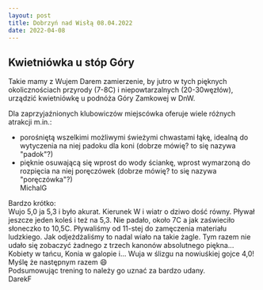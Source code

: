 ```yaml
---
layout: post
title: Dobrzyń nad Wisłą 08.04.2022
date: 2022-04-08
---
```


## Kwietniówka u stóp Góry  

Takie mamy z Wujem Darem zamierzenie, by jutro w tych pięknych
okolicznościach przyrody (7-8C) i niepowtarzalnych (20-30węzłów),
urządzić kwietniówkę u podnóża Góry Zamkowej w DnW.  

Dla zaprzyjaźnionych klubowiczów miejscówka oferuje wiele różnych
atrakcji m.in.:  
* porośniętą wszelkimi możliwymi świeżymi chwastami łąkę, idealną do  
wytyczenia na niej padoku dla koni (dobrze mówię? to się nazywa
"padok"?)  
* pięknie osuwającą się wprost do wody ściankę, wprost wymarzoną do
rozpięcia na niej poręczówek (dobrze mówię? to się nazywa "poręczówka"?)  
MichalG  

Bardzo krótko:  
Wujo 5,0 ja 5,3 i było akurat. Kierunek W i wiatr o dziwo dość równy.
Pływał jeszcze jeden koleś i też na 5,3. Nie padało, około 7C a jak zaświeciło
słoneczko to 10,5C. Pływaliśmy od 11-stej do zamęczenia materiału ludzkiego.
Jak odjeżdżaliśmy to nadal wiało na takie żagle. Tym razem nie udało się zobaczyć 
żadnego z trzech kanonów absolutnego piękna... Kobiety w tańcu, Konia w galopie i...
Wuja w ślizgu na nowiuśkiej gojce 4,0! Myślę że następnym razem :smile:  
Podsumowując trening to należy go uznać za bardzo udany.  
DarekF